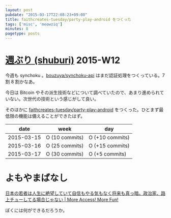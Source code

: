 ```yaml
---
layout: post
pubdate: "2015-03-17T22:08:23+09:00"
title: faithcreates-tuesday/party-play-android をつくった
tags: ['misc', 'meowziq']
minutes: 8
pagetype: posts
---
```

# [週ぶり (shuburi)][shuburi] 2015-W12

今週も synchoku 。[bouzuya/synchoku-api][] はまだ認証処理をつくっている。7 割 8 割かなあ。

今日は Bitcoin やその派生技術などについて調べていたので、あまり進められていない。次世代の技術という感じがして良い。

そのほかに [faithcreates-tuesday/party-play-android][] をつくった。ひとまず最低限の機能は備えることができたはず。

date       | week            | day
-----------|-----------------|-----------------
2015-03-15 | O (10 commits)  | O (+10 commits)
2015-03-16 | O (25 commits)  | O (+15 commits)
2015-03-17 | O (30 commits)  | O (+5 commits)

# よもやまばなし

[日本の若者は人生に絶望していて自信もやる気もなく将来も真っ暗。政治家、路上チューしてる場合じゃない | More Access! More Fun!](http://www.landerblue.co.jp/blog/?p=18467)

ぼくには何ができるだろうか。

[shuburi]: http://shuburi.org
[bouzuya/synchoku-api]: https://github.com/bouzuya/synchoku-api
[faithcreates-tuesday/party-play-android]: https://github.com/faithcreates-tuesday/party-play-android
